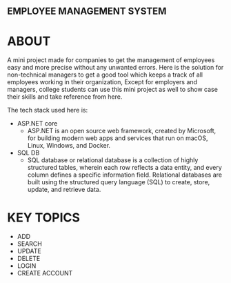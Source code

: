 ## EMPLOYEE MANAGEMENT SYSTEM

# ABOUT

A mini project made for companies to get the management of employees easy and more precise without any unwanted errors. Here is the solution for non-technical managers to get a good tool which keeps a track of all employees working in their organization, Except for employers and managers, college students can use this mini project as well to show case their skills and take reference from here.

The tech stack used here is:
* ASP.NET core
  *  ASP.NET is an open source web framework, created by Microsoft, for building modern web apps and services that run on macOS, Linux, Windows, and Docker.
* SQL DB
  * SQL database or relational database is a collection of highly structured tables, wherein each row reflects a data entity, and every column defines a specific information field. Relational databases are built using the structured query language (SQL) to create, store, update, and retrieve data.

# KEY TOPICS

* ADD
* SEARCH
* UPDATE
* DELETE
* LOGIN
* CREATE ACCOUNT

